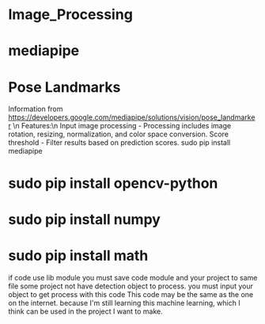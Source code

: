 # Image_Processing
# mediapipe
# Pose Landmarks
 Information from https://developers.google.com/mediapipe/solutions/vision/pose_landmarker \n
 Features:\n
Input image processing - Processing includes image rotation, resizing, normalization, and color space conversion.
Score threshold - Filter results based on prediction scores.
    sudo pip install mediapipe

# sudo pip install opencv-python
# sudo pip install numpy
# sudo pip install math
if code use lib module you must save code module and your project to same file
some project not have detection object to process. you must input your object to get process with this code
This code may be the same as the one on the internet. because I'm still learning this machine learning, which I think can be used in the project I want to make.
